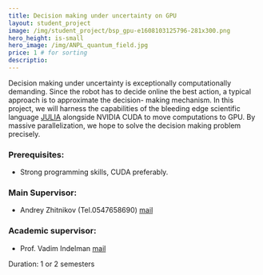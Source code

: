 ```yaml
---
title: Decision making under uncertainty on GPU
layout: student_project
image: /img/student_project/bsp_gpu-e1608103125796-281x300.png
hero_height: is-small
hero_image: /img/ANPL_quantum_field.jpg 
price: 1 # for sorting 
descriptio: 
---
```


Decision making under uncertainty is
exceptionally computationally demanding. Since
the robot has to decide online the best action, a
typical approach is to approximate the decision-
making mechanism. In this project, we will
harness the capabilities of the bleeding edge
scientific language [JULIA](https://julialang.org/) alongside NVIDIA
CUDA to move computations to GPU.
By massive parallelization, we hope to solve the
decision making problem precisely.

### Prerequisites:
- Strong programming skills, CUDA preferably.

### Main Supervisor: 
- Andrey Zhitnikov (Tel.0547658690) [mail](mailto:andreyz@campus.technion.ac.il)

### Academic supervisor:
- Prof. Vadim Indelman [mail](mailto:vadim.indelman@technion.ac.il)

Duration: 1 or 2 semesters
